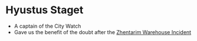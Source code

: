 # Hyustus Staget
- A captain of the City Watch
- Gave us the benefit of the doubt after the [Zhentarim Warehouse Incident](../../Adventure%20Notes/2022-02-15%20-%20Session%202.md#^0af1db)